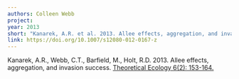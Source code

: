 ```yaml
---
authors: Colleen Webb
project:
year: 2013
short: "Kanarek, A.R. et al. 2013. Allee effects, aggregation, and invasion success. Theoretical Ecology 6(2): 153-164."
link: https://doi.org/10.1007/s12080-012-0167-z
---
```


Kanarek, A.R., Webb, C.T., Barfield, M., Holt, R.D. 2013. Allee effects, aggregation, and invasion success. [Theoretical Ecology 6(2): 153-164.](https://doi.org/10.1007/s12080-012-0167-z)

<!--
archived project: traits
-->
